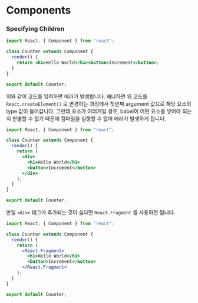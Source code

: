 # Components

### Specifying Children

```jsx
import React, { Component } from "react";

class Counter extends Component {
  render() {
    return <h1>Hello World</h1><button>Increment</button>;
  }
}

export default Counter;
```

위와 같이 코드를 입력하면 에러가 발생합니다. 왜냐하면 위 코드를 `React.createElement()` 로 변경하는 과정에서 첫번째 argument 값으로 해당 요소의 type 값이 들어갑니다. 그런데 요소가 여러개일 경우, babel이 어떤 요소를 넣어야 되는지 판별할 수 없기 때문에 컴파일을 실행할 수 없어 에러가 발생하게 됩니다. 

```jsx
import React, { Component } from "react";

class Counter extends Component {
  render() {
    return (
      <div>
        <h1>Hello World</h1>
        <button>Increment</button>
      </div>
    );
  }
}

export default Counter;
```

만일 `<div>` 태그가 추가되는 것이 싫다면 `React.Fragment` 를 사용하면 됩니다.

```jsx
import React, { Component } from "react";

class Counter extends Component {
  render() {
    return (
      <React.Fragment>
        <h1>Hello World</h1>
        <button>Increment</button>
      </React.Fragment>
    );
  }
}

export default Counter;
```

